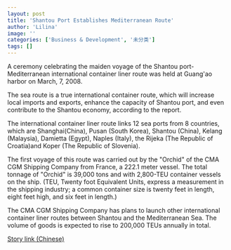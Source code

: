 ```yaml
---
layout: post
title: 'Shantou Port Establishes Mediterranean Route'
author: 'Lilina'
image: ''
categories: ['Business & Development', '未分类']
tags: []
---
```


A ceremony celebrating the maiden voyage of the Shantou port-Mediterranean international container liner route was held at Guang'ao harbor on March, 7, 2008.

The sea route is a true international container route, which will increase local imports and exports, enhance the capacity of Shantou port, and even contribute to the Shantou economy, according to the report.

The international container liner route links 12 sea ports from 8 countries, which are Shanghai(China), Pusan (South Korea), Shantou (China), Kelang (Malaysia), Damietta (Egypt), Naples (Italy), the Rijeka (The Republic of Croatia)and Koper (The Republic of Slovenia).

The first voyage of this route was carried out by the "Orchid" of the CMA CGM Shipping Company from France, a 222.1 meter vessel. The total tonnage of "Orchid" is 39,000 tons and with 2,800-TEU container vessels on the ship. (TEU, Twenty foot Equivalent Units, express a measurement in the shipping industry; a common container size is twenty feet in length, eight feet high, and six feet in length.)

The CMA CGM Shipping Company has plans to launch other international container liner routes between Shantou and the Mediterranean Sea. The volume of goods is expected to rise to 200,000 TEUs annually in total.

[Story link (Chinese)](http://www.dahuawang.com/localnews/showlocal.asp?no=100866)